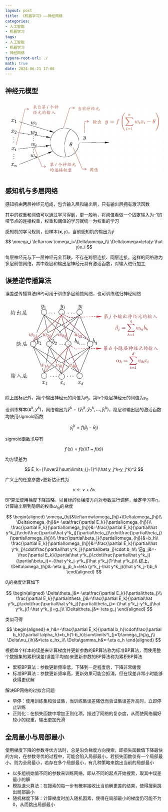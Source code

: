 ```yaml
---
layout: post
title: 《机器学习》——神经网络
categories:
- 人工智能
- 机器学习
tags:
- 人工智能
- 机器学习
- 神经网络
typora-root-url: ./
math: true
date: 2024-06-21 17:08
---
```


## 神经元模型

![image-20240620120441145](./assets/image-20240620120441145.png)

## 感知机与多层网络

感知机由两层神经元组成，包含输入层和输出层，只有输出层拥有激活函数

其中的权重和阈值可以通过学习得到，更一般地，将阈值看做一个固定输入为-1的哑节点的连接权重，权重和阈值的学习就统一为权重的学习

感知机的学习规则，设样本$(\boldsymbol x,y)$，当前感知机的输出为$\hat y$

$$
\omega_i \leftarrow \omega_i+\Delta\omega_i\\
\Delta\omega=\eta(y-\hat y)x_i
$$

每层神经元与下一层神经元全互联，不存在跨层连接、同层连接，这样的网络称为多层前馈网络，其中隐层和输出层神经元具有激活函数，对输入进行加工

## 误差逆传播算法

误差逆传播算法(BP)可用于训练多层前馈网络，也可训练递归神经网络

![image-20240620124453947](./assets/image-20240620124453947.png)

除上图标记外，第j个输出神经元的阈值为$\theta_j$，第h个隐层神经元的阈值为$\gamma_h$

设训练样本$(\boldsymbol x^k,y^k)$，网络输出为$\hat y^k=(\hat y^k_1,\hat y^k_2,...,\hat y^k_l)$，隐层和输出层的激活函数均使用sigmoid函数

$$
\hat y^k_j=f(\beta_j-\theta_j)
$$

sigmoid函数求导有

$$
f'(x)=f(x)(1-f(x))
$$

均方误差为

$$
E_k={1\over2}\sum\limits_{j=1}^l(\hat y_j^k-y_j^k)^2
$$

广义上的任意参数$\nu$更新估计式为

$$
\nu\leftarrow\nu+\Delta\nu
$$

BP算法使用梯度下降策略，以目标的负梯度方向对参数进行调整，给定学习率$\eta$，计算输出层到隐层的权重$\omega_{hj}$的梯度

$$
\begin{aligned}
\omega_{hj}&\leftarrow\omega_{hj}+\Delta\omega_{hj}\\
\Delta\omega_{hj}&=-\eta\frac{\partial E_k}{\partial\omega_{hj}}\\
\frac{\partial E_k}{\partial\omega_{hj}}&=\frac{\partial E_k}{\partial\hat y^k_j}\cdot\frac{\partial\hat y^k_j}{\partial\beta_j}\cdot\frac{\partial\beta_j}{\partial\omega_{hj}}\\
\frac{\partial\beta_j}{\partial\omega_{hj}}&=b_h\\
\frac{\partial E_k}{\partial\omega_{hj}}&=\frac{\partial E_k}{\partial\hat y^k_j}\cdot\frac{\partial\hat y^k_j}{\partial\beta_j}\cdot b_h\\
记g_j&=-\frac{\partial E_k}{\partial\hat y^k_j}\cdot\frac{\partial\hat y^k_j}{\partial\beta_j}=-(\hat y^k_j-y^k_j)\hat y^k_j(1-\hat y^k_j)\\
综上，\Delta\omega_{hj}&=\eta g_jb_h=\eta (y^k_j-\hat y^k_j)(\hat y^k_j-1)b_h
\end{aligned}
$$

$\theta_j$的梯度计算如下

$$
\begin{aligned}
\Delta\theta_j&=-\eta\frac{\partial E_k}{\partial\theta_j}\\
\frac{\partial E_k}{\partial\theta_j}&=\frac{\partial E_k}{\partial\hat y^k_j}\cdot\frac{\partial\hat y^k_j}{\partial\theta_j}=-(\hat y^k_j-y^k_j)\hat y^k_j(1-\hat y^k_j)=g_j\\
\Delta\theta_j&=-\eta g_j
\end{aligned}
$$

类似可得

$$
\begin{aligned}
e_h&=-\frac{\partial E_k}{\partial b_h}\cdot\frac{\partial b_h}{\partial \alpha_h}=b_h(1-b_h)\sum\limits^l_{j=1}\omega_{hj}g_j\\
\Delta\nu_{ih}&=\eta e_hx_i\\
\Delta\gamma_h&=-\eta e_h
\end{aligned}
$$

根据单个样本的误差来计算梯度并更新参数的BP算法称为标准BP算法，而使用整个数据集的累积误差(误差平均值)来更新参数的BP算法称为累积BP算法

-   累积BP算法：参数更新频率低，下降到一定程度后，下降非常缓慢
-   标准BP算法：参数更新频率高，更新效果可能会抵消，但在误差非常小时能够获得更优解

解决BP网络的过拟合问题

-   早停：使用训练集和验证集，当训练集误差降低而验证集误差升高时，立即停止训练
-   正则化：在损失函数中增加正则化项，描述了网络的复杂度，从而使网络偏好较小的权重，输出更加光滑

## 全局最小与局部最小

使用梯度下降的参数寻优方法时，总是沿负梯度方向搜索，即损失函数值下降最快的方向，在参数寻优的过程中，可能会陷入局部最小，若损失函数仅有一个局部最小，则为全局最小，若存在多个局部最小，有几种策略来跳出当前的局部最小

-   以多组初始值不同的参数来训练网络，即从不同的起点开始搜索，取其中误差最小的解
-   模拟退火算法：在搜索的每一步有概率接收比当前解更差的结果，使得搜索跳出局部最小
-   随机梯度下降：计算梯度时加入随机因素，使得在局部最小的梯度仍可能不为0，从而跳出局部最小

